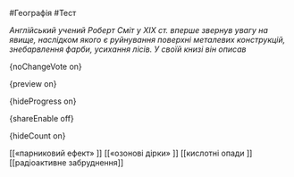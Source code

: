 #Географія #Тест

*Англійський учений Роберт Сміт у ХІХ ст. вперше звернув увагу на явище, наслідком якого є руйнування поверхні металевих конструкцій, знебарвлення фарби, усихання лісів. У своїй книзі він описав*

{noChangeVote on}

{preview on}

{hideProgress on}

{shareEnable off}

{hideCount on}

[[«парниковий ефект» ]]
[[«озонові дірки» ]]
[[кислотні опади ]]
[[радіоактивне забруднення]]
